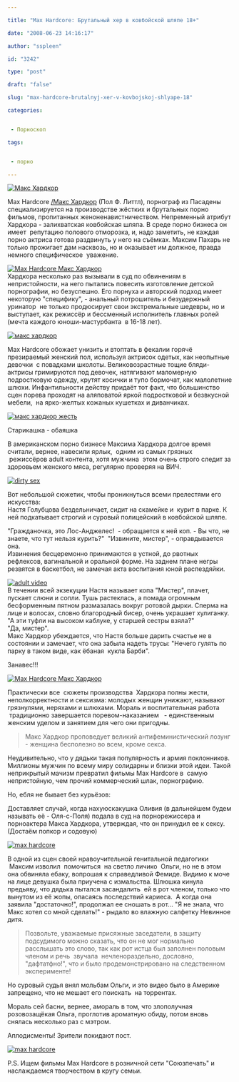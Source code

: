 ```yaml
---

title: "Max Hardcore: Брутальный хер в ковбойской шляпе 18+"

date: "2008-06-23 14:16:17"

author: "sspleen"

id: "3242"

type: "post"

draft: "false"

slug: "max-hardcore-brutalnyj-xer-v-kovbojskoj-shlyape-18"

categories:


 - Порноскоп

tags:


 - порно

---
```

[![Макс Хардкор](/uploads/2012/06/0168.jpg)](/2008/06/max-hardcore-brutalnyj-xer-v-kovbojskoj-shlyape-18/attachment/0168/)  
  
Max Hardcore [/Макс Хардкор](http://ru.wikipedia.org/wiki/Max_Hardcore) (Пол Ф. Литтл), порнограф из Пасадены специализируется на производстве жёстких и брутальных порно фильмов, пропитанных женоненавистничеством. Непременный атрибут Хардкора - залихватская ковбойская шляпа. В среде порно бизнеса он имеет  репутацию полового отморозка, и, надо заметить, не каждая порно актриса готова раздвинуть у него на съёмках. Максим Пахарь не только прожигает дам насквозь, но и оказывает им должное, правда немного специфическое  уважение.  
  
[![Max Hardcore Макс Хардкор](/uploads/2012/06/Max8x10promo.jpg "Max Hardcore  Макс Хардкор")](/2008/06/max-hardcore-brutalnyj-xer-v-kovbojskoj-shlyape-18/max8x10promo/)  
Хардкора несколько раз вызывали в суд по обвинениям в непристойности, на него пытались повесить изготовление детской порнографии, но безуспешно. Его порнуха и авторский подход имеет некоторую "специфику", - анальный потрошитель и безудержный уринатор  не только продюсирует свои экстремальные шедевры, но и выступает, как режиссёр и бессменный исполнитель главных ролей (мечта каждого юноши-мастурбанта  в 16-18 лет).  
  
[![макс хардкор](/uploads/2012/06/1244918627_WarezCity.ru_hardcore-schoolgirls-20-1.jpg "max_hardcore-schoolgirls")](/2008/06/max-hardcore-brutalnyj-xer-v-kovbojskoj-shlyape-18/1244918627_warezcity-ru_hardcore-schoolgirls-20-1/)  
  
Max Hardcore обожает унизить и втоптать в фекалии горячё презираемый женский пол, используя актрисок одетых, как неопытные девочки  с повадками школоты. Великовозрастные тощие бляди-актрисы гримируются под девочек, натягивают маломерную подростковую одежду, крутят косички и тупо бормочат, как малолетние шлюхи. Инфантильности действу придаёт тот факт, что большинство сцен порева проходят на аляповатой яркой подростковой и безвкусной мебели,  на ярко-желтых кожаных кушетках и диванчиках.  
  
[![макс хардкор жесть](/uploads/2012/06/Maxhardcore.jpg "Maxhardcore")](/2008/06/max-hardcore-brutalnyj-xer-v-kovbojskoj-shlyape-18/maxhardcore/)  

Старикашка - обаяшка

  
В американском порно бизнесе Максима Хардкора долгое время считали, вернее, навесили ярлык,  одним из самых грязных  режиссёров adult контента, хотя мужчина  этом очень строго следит за здоровьем женского мяса, регулярно проверяя на ВИЧ.  
  
[![dirty sex](/uploads/2012/06/0119fans01_t653.jpg "Max Hardcore")](/2008/06/max-hardcore-brutalnyj-xer-v-kovbojskoj-shlyape-18/0119fans01_t653/)  
  
Вот небольшой сюжетик, чтобы проникнуться всеми прелестями его искусства:  
Настя Голубцова бездельничает, сидит на скамейке и  курит в парке. К ней подкатывает строгий и суровый полицейский в ковбойской шляпе.  
  
"Гражданочка, это Лос-Анджелес!  - обращается к ней коп. - Вы что, не знаете, что тут нельзя курить?"  "Извините, мистер", - оправдывается она.  
Извинения бесцеремонно принимаются в устной, до рвотных рефлексов, вагинальной и оральной форме. На заднем плане негры резвятся в баскетбол, не замечая акта воспитания юной распездяйки.  
  
[![adult video](/uploads/2012/06/max-hardcore.jpg "max-hardcore")](/2008/06/max-hardcore-brutalnyj-xer-v-kovbojskoj-shlyape-18/max-hardcore/)  
В течении всей экзекуции Настя называет копа "Мистер", плачет, пускает слюни и сопли. Тушь растеклась, а помада огромным бесформенным пятном размазалась вокруг ротовой дырки. Сперма на лице и волосах, словно благородный бисер, очень украшает хулиганку.  
"А эти туфли на высоком каблуке, у старшей сестры взяла?"  
"Да, мистер".  
Макс Хардкор убеждается, что Настя больше дарить счастье не в состоянии и замечает, что она забыла надеть трусы: "Нечего гулять по парку в таком виде, как ёбаная  кукла Барби".  

Занавес!!!

  

[![Max Hardcore  Макс Хардкор ](/uploads/2012/06/1277279789_full01.jpg ".Max Hardcore Макс Хардкор ")](/2008/06/max-hardcore-brutalnyj-xer-v-kovbojskoj-shlyape-18/1277279789_full01/)

  
Практически все  сюжеты производства  Хардкора полны жести, неполкорректности и сексизма: молодых женщин унижают, называют грязнулями, неряхами и шлюхами. Мораль и воспитательная работа  традиционно завершается поревом-наказанием   - единственным женским уделом и занятием для чего они пригодны.  

> Макс Хардкор проповедует великий антифеминистический лозунг - женщина бесполезно во всем, кроме секса.

  
Неудивительно, что у дядьки такая популярность и армия поклонников. Миллионы мужчин по всему миру солидарны и близки этой идеи. Такой неприкрытый мачизм превратил фильмы Max Hardcore в  самую непристойную, чем прочий коммерческий шлак, порнографию.  
  
Но, ебля не бывает без курьёзов:  
  
Доставляет случай, когда нахуюскакушка Оливия (в дальнейшем будем называть её - Оля-с-Поля) подала в суд на порнорежиссера и порноактера Макса Хардкора, утверждая, что он принудил ее к сексу. (Достаём попкор и содовую)  
  
[![max hardcore](/uploads/2012/06/2109965919yu.jpg "макс хардкор")](/2008/06/max-hardcore-brutalnyj-xer-v-kovbojskoj-shlyape-18/2109965919yu/)  
  
В одной из сцен своей нравоучительной генитальной педагогики  Максим изволил  помочиться  на светло личико  Ольги, но не в этом она обвиняла ебаку, вопрошая к справедливой Фемиде. Видимо к моче на лице девушка была приучена с измальства. Шлюшка кинула предьяву, что дядька пытался засандалить  ей в рот членом, только что вынутом из её жопы, опасаясь последствий кариеса.  А когда она заявила "достаточно!", продолжал ее сношать в рот... "Я не знала, что Макс хотел со мной сделать!" - рыдало во влажную салфетку Невинное дитя.  

> Позвольте, уважаемые присяжные заседатели, в защиту подсудимого можно сказать, что он не мог нормально расслышать это слово, так как рот истца был заполнен половым членом и речь  звучала  нечленораздельно, дословно, "дафтатфно!", что и было продемонстрировано на следственном эксперименте!

  
Но суровый судья внял мольбам Ольги, и это видео было в Америке запрещено, что не мешает его поискать  на торрентах.  
  
Мораль сей басни, вернее, амораль в том, что злополучная розовозащёкая Ольга, проглотив ароматную обиду, потом вновь снялась несколько раз с мэтром.  

Аплодисменты! Зрители покидают пост.

  

[![max hardcore](/uploads/2012/06/178667.jpg "макс хардкор")](/2008/06/max-hardcore-brutalnyj-xer-v-kovbojskoj-shlyape-18/attachment/178667/)

  
P.S. Ищем фильмы Max Hardcore в розничной сети "Союзпечать" и наслаждаемся творчеством в кругу семьи.